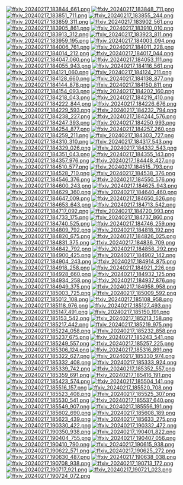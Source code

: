 [![ffxiv_20240217_183844_661.png](./image_e_thumb/ffxiv_20240217_183844_661.png.thumb.jpg)](./image_e/ffxiv_20240217_183844_661.png) 
[![ffxiv_20240217_183848_711.png](./image_e_thumb/ffxiv_20240217_183848_711.png.thumb.jpg)](./image_e/ffxiv_20240217_183848_711.png) 
[![ffxiv_20240217_183851_711.png](./image_e_thumb/ffxiv_20240217_183851_711.png.thumb.jpg)](./image_e/ffxiv_20240217_183851_711.png) 
[![ffxiv_20240217_183855_244.png](./image_e_thumb/ffxiv_20240217_183855_244.png.thumb.jpg)](./image_e/ffxiv_20240217_183855_244.png) 
[![ffxiv_20240217_183859_311.png](./image_e_thumb/ffxiv_20240217_183859_311.png.thumb.jpg)](./image_e/ffxiv_20240217_183859_311.png) 
[![ffxiv_20240217_183902_561.png](./image_e_thumb/ffxiv_20240217_183902_561.png.thumb.jpg)](./image_e/ffxiv_20240217_183902_561.png) 
[![ffxiv_20240217_183905_861.png](./image_e_thumb/ffxiv_20240217_183905_861.png.thumb.jpg)](./image_e/ffxiv_20240217_183905_861.png) 
[![ffxiv_20240217_183910_010.png](./image_e_thumb/ffxiv_20240217_183910_010.png.thumb.jpg)](./image_e/ffxiv_20240217_183910_010.png) 
[![ffxiv_20240217_183913_312.png](./image_e_thumb/ffxiv_20240217_183913_312.png.thumb.jpg)](./image_e/ffxiv_20240217_183913_312.png) 
[![ffxiv_20240217_183923_811.png](./image_e_thumb/ffxiv_20240217_183923_811.png.thumb.jpg)](./image_e/ffxiv_20240217_183923_811.png) 
[![ffxiv_20240217_183959_195.png](./image_e_thumb/ffxiv_20240217_183959_195.png.thumb.jpg)](./image_e/ffxiv_20240217_183959_195.png) 
[![ffxiv_20240217_184003_094.png](./image_e_thumb/ffxiv_20240217_184003_094.png.thumb.jpg)](./image_e/ffxiv_20240217_184003_094.png) 
[![ffxiv_20240217_184006_761.png](./image_e_thumb/ffxiv_20240217_184006_761.png.thumb.jpg)](./image_e/ffxiv_20240217_184006_761.png) 
[![ffxiv_20240217_184011_228.png](./image_e_thumb/ffxiv_20240217_184011_228.png.thumb.jpg)](./image_e/ffxiv_20240217_184011_228.png) 
[![ffxiv_20240217_184014_212.png](./image_e_thumb/ffxiv_20240217_184014_212.png.thumb.jpg)](./image_e/ffxiv_20240217_184014_212.png) 
[![ffxiv_20240217_184017_044.png](./image_e_thumb/ffxiv_20240217_184017_044.png.thumb.jpg)](./image_e/ffxiv_20240217_184017_044.png) 
[![ffxiv_20240217_184047_060.png](./image_e_thumb/ffxiv_20240217_184047_060.png.thumb.jpg)](./image_e/ffxiv_20240217_184047_060.png) 
[![ffxiv_20240217_184053_111.png](./image_e_thumb/ffxiv_20240217_184053_111.png.thumb.jpg)](./image_e/ffxiv_20240217_184053_111.png) 
[![ffxiv_20240217_184055_943.png](./image_e_thumb/ffxiv_20240217_184055_943.png.thumb.jpg)](./image_e/ffxiv_20240217_184055_943.png) 
[![ffxiv_20240217_184116_561.png](./image_e_thumb/ffxiv_20240217_184116_561.png.thumb.jpg)](./image_e/ffxiv_20240217_184116_561.png) 
[![ffxiv_20240217_184121_060.png](./image_e_thumb/ffxiv_20240217_184121_060.png.thumb.jpg)](./image_e/ffxiv_20240217_184121_060.png) 
[![ffxiv_20240217_184124_211.png](./image_e_thumb/ffxiv_20240217_184124_211.png.thumb.jpg)](./image_e/ffxiv_20240217_184124_211.png) 
[![ffxiv_20240217_184128_660.png](./image_e_thumb/ffxiv_20240217_184128_660.png.thumb.jpg)](./image_e/ffxiv_20240217_184128_660.png) 
[![ffxiv_20240217_184138_877.png](./image_e_thumb/ffxiv_20240217_184138_877.png.thumb.jpg)](./image_e/ffxiv_20240217_184138_877.png) 
[![ffxiv_20240217_184144_878.png](./image_e_thumb/ffxiv_20240217_184144_878.png.thumb.jpg)](./image_e/ffxiv_20240217_184144_878.png) 
[![ffxiv_20240217_184150_811.png](./image_e_thumb/ffxiv_20240217_184150_811.png.thumb.jpg)](./image_e/ffxiv_20240217_184150_811.png) 
[![ffxiv_20240217_184154_093.png](./image_e_thumb/ffxiv_20240217_184154_093.png.thumb.jpg)](./image_e/ffxiv_20240217_184154_093.png) 
[![ffxiv_20240217_184202_160.png](./image_e_thumb/ffxiv_20240217_184202_160.png.thumb.jpg)](./image_e/ffxiv_20240217_184202_160.png) 
[![ffxiv_20240217_184218_043.png](./image_e_thumb/ffxiv_20240217_184218_043.png.thumb.jpg)](./image_e/ffxiv_20240217_184218_043.png) 
[![ffxiv_20240217_184219_410.png](./image_e_thumb/ffxiv_20240217_184219_410.png.thumb.jpg)](./image_e/ffxiv_20240217_184219_410.png) 
[![ffxiv_20240217_184222_844.png](./image_e_thumb/ffxiv_20240217_184222_844.png.thumb.jpg)](./image_e/ffxiv_20240217_184222_844.png) 
[![ffxiv_20240217_184226_676.png](./image_e_thumb/ffxiv_20240217_184226_676.png.thumb.jpg)](./image_e/ffxiv_20240217_184226_676.png) 
[![ffxiv_20240217_184229_593.png](./image_e_thumb/ffxiv_20240217_184229_593.png.thumb.jpg)](./image_e/ffxiv_20240217_184229_593.png) 
[![ffxiv_20240217_184232_794.png](./image_e_thumb/ffxiv_20240217_184232_794.png.thumb.jpg)](./image_e/ffxiv_20240217_184232_794.png) 
[![ffxiv_20240217_184238_227.png](./image_e_thumb/ffxiv_20240217_184238_227.png.thumb.jpg)](./image_e/ffxiv_20240217_184238_227.png) 
[![ffxiv_20240217_184244_576.png](./image_e_thumb/ffxiv_20240217_184244_576.png.thumb.jpg)](./image_e/ffxiv_20240217_184244_576.png) 
[![ffxiv_20240217_184247_393.png](./image_e_thumb/ffxiv_20240217_184247_393.png.thumb.jpg)](./image_e/ffxiv_20240217_184247_393.png) 
[![ffxiv_20240217_184250_993.png](./image_e_thumb/ffxiv_20240217_184250_993.png.thumb.jpg)](./image_e/ffxiv_20240217_184250_993.png) 
[![ffxiv_20240217_184254_877.png](./image_e_thumb/ffxiv_20240217_184254_877.png.thumb.jpg)](./image_e/ffxiv_20240217_184254_877.png) 
[![ffxiv_20240217_184257_260.png](./image_e_thumb/ffxiv_20240217_184257_260.png.thumb.jpg)](./image_e/ffxiv_20240217_184257_260.png) 
[![ffxiv_20240217_184259_211.png](./image_e_thumb/ffxiv_20240217_184259_211.png.thumb.jpg)](./image_e/ffxiv_20240217_184259_211.png) 
[![ffxiv_20240217_184303_727.png](./image_e_thumb/ffxiv_20240217_184303_727.png.thumb.jpg)](./image_e/ffxiv_20240217_184303_727.png) 
[![ffxiv_20240217_184310_310.png](./image_e_thumb/ffxiv_20240217_184310_310.png.thumb.jpg)](./image_e/ffxiv_20240217_184310_310.png) 
[![ffxiv_20240217_184317_543.png](./image_e_thumb/ffxiv_20240217_184317_543.png.thumb.jpg)](./image_e/ffxiv_20240217_184317_543.png) 
[![ffxiv_20240217_184329_026.png](./image_e_thumb/ffxiv_20240217_184329_026.png.thumb.jpg)](./image_e/ffxiv_20240217_184329_026.png) 
[![ffxiv_20240217_184332_543.png](./image_e_thumb/ffxiv_20240217_184332_543.png.thumb.jpg)](./image_e/ffxiv_20240217_184332_543.png) 
[![ffxiv_20240217_184351_043.png](./image_e_thumb/ffxiv_20240217_184351_043.png.thumb.jpg)](./image_e/ffxiv_20240217_184351_043.png) 
[![ffxiv_20240217_184355_143.png](./image_e_thumb/ffxiv_20240217_184355_143.png.thumb.jpg)](./image_e/ffxiv_20240217_184355_143.png) 
[![ffxiv_20240217_184357_976.png](./image_e_thumb/ffxiv_20240217_184357_976.png.thumb.jpg)](./image_e/ffxiv_20240217_184357_976.png) 
[![ffxiv_20240217_184448_427.png](./image_e_thumb/ffxiv_20240217_184448_427.png.thumb.jpg)](./image_e/ffxiv_20240217_184448_427.png) 
[![ffxiv_20240217_184510_577.png](./image_e_thumb/ffxiv_20240217_184510_577.png.thumb.jpg)](./image_e/ffxiv_20240217_184510_577.png) 
[![ffxiv_20240217_184515_793.png](./image_e_thumb/ffxiv_20240217_184515_793.png.thumb.jpg)](./image_e/ffxiv_20240217_184515_793.png) 
[![ffxiv_20240217_184528_710.png](./image_e_thumb/ffxiv_20240217_184528_710.png.thumb.jpg)](./image_e/ffxiv_20240217_184528_710.png) 
[![ffxiv_20240217_184538_376.png](./image_e_thumb/ffxiv_20240217_184538_376.png.thumb.jpg)](./image_e/ffxiv_20240217_184538_376.png) 
[![ffxiv_20240217_184546_376.png](./image_e_thumb/ffxiv_20240217_184546_376.png.thumb.jpg)](./image_e/ffxiv_20240217_184546_376.png) 
[![ffxiv_20240217_184550_576.png](./image_e_thumb/ffxiv_20240217_184550_576.png.thumb.jpg)](./image_e/ffxiv_20240217_184550_576.png) 
[![ffxiv_20240217_184600_243.png](./image_e_thumb/ffxiv_20240217_184600_243.png.thumb.jpg)](./image_e/ffxiv_20240217_184600_243.png) 
[![ffxiv_20240217_184625_943.png](./image_e_thumb/ffxiv_20240217_184625_943.png.thumb.jpg)](./image_e/ffxiv_20240217_184625_943.png) 
[![ffxiv_20240217_184629_360.png](./image_e_thumb/ffxiv_20240217_184629_360.png.thumb.jpg)](./image_e/ffxiv_20240217_184629_360.png) 
[![ffxiv_20240217_184640_460.png](./image_e_thumb/ffxiv_20240217_184640_460.png.thumb.jpg)](./image_e/ffxiv_20240217_184640_460.png) 
[![ffxiv_20240217_184647_009.png](./image_e_thumb/ffxiv_20240217_184647_009.png.thumb.jpg)](./image_e/ffxiv_20240217_184647_009.png) 
[![ffxiv_20240217_184650_626.png](./image_e_thumb/ffxiv_20240217_184650_626.png.thumb.jpg)](./image_e/ffxiv_20240217_184650_626.png) 
[![ffxiv_20240217_184653_643.png](./image_e_thumb/ffxiv_20240217_184653_643.png.thumb.jpg)](./image_e/ffxiv_20240217_184653_643.png) 
[![ffxiv_20240217_184713_542.png](./image_e_thumb/ffxiv_20240217_184713_542.png.thumb.jpg)](./image_e/ffxiv_20240217_184713_542.png) 
[![ffxiv_20240217_184717_092.png](./image_e_thumb/ffxiv_20240217_184717_092.png.thumb.jpg)](./image_e/ffxiv_20240217_184717_092.png) 
[![ffxiv_20240217_184720_993.png](./image_e_thumb/ffxiv_20240217_184720_993.png.thumb.jpg)](./image_e/ffxiv_20240217_184720_993.png) 
[![ffxiv_20240217_184733_175.png](./image_e_thumb/ffxiv_20240217_184733_175.png.thumb.jpg)](./image_e/ffxiv_20240217_184733_175.png) 
[![ffxiv_20240217_184737_860.png](./image_e_thumb/ffxiv_20240217_184737_860.png.thumb.jpg)](./image_e/ffxiv_20240217_184737_860.png) 
[![ffxiv_20240217_184740_525.png](./image_e_thumb/ffxiv_20240217_184740_525.png.thumb.jpg)](./image_e/ffxiv_20240217_184740_525.png) 
[![ffxiv_20240217_184746_259.png](./image_e_thumb/ffxiv_20240217_184746_259.png.thumb.jpg)](./image_e/ffxiv_20240217_184746_259.png) 
[![ffxiv_20240217_184809_792.png](./image_e_thumb/ffxiv_20240217_184809_792.png.thumb.jpg)](./image_e/ffxiv_20240217_184809_792.png) 
[![ffxiv_20240217_184818_192.png](./image_e_thumb/ffxiv_20240217_184818_192.png.thumb.jpg)](./image_e/ffxiv_20240217_184818_192.png) 
[![ffxiv_20240217_184820_675.png](./image_e_thumb/ffxiv_20240217_184820_675.png.thumb.jpg)](./image_e/ffxiv_20240217_184820_675.png) 
[![ffxiv_20240217_184826_025.png](./image_e_thumb/ffxiv_20240217_184826_025.png.thumb.jpg)](./image_e/ffxiv_20240217_184826_025.png) 
[![ffxiv_20240217_184831_375.png](./image_e_thumb/ffxiv_20240217_184831_375.png.thumb.jpg)](./image_e/ffxiv_20240217_184831_375.png) 
[![ffxiv_20240217_184836_709.png](./image_e_thumb/ffxiv_20240217_184836_709.png.thumb.jpg)](./image_e/ffxiv_20240217_184836_709.png) 
[![ffxiv_20240217_184842_792.png](./image_e_thumb/ffxiv_20240217_184842_792.png.thumb.jpg)](./image_e/ffxiv_20240217_184842_792.png) 
[![ffxiv_20240217_184858_292.png](./image_e_thumb/ffxiv_20240217_184858_292.png.thumb.jpg)](./image_e/ffxiv_20240217_184858_292.png) 
[![ffxiv_20240217_184900_425.png](./image_e_thumb/ffxiv_20240217_184900_425.png.thumb.jpg)](./image_e/ffxiv_20240217_184900_425.png) 
[![ffxiv_20240217_184902_142.png](./image_e_thumb/ffxiv_20240217_184902_142.png.thumb.jpg)](./image_e/ffxiv_20240217_184902_142.png) 
[![ffxiv_20240217_184904_243.png](./image_e_thumb/ffxiv_20240217_184904_243.png.thumb.jpg)](./image_e/ffxiv_20240217_184904_243.png) 
[![ffxiv_20240217_184914_875.png](./image_e_thumb/ffxiv_20240217_184914_875.png.thumb.jpg)](./image_e/ffxiv_20240217_184914_875.png) 
[![ffxiv_20240217_184918_258.png](./image_e_thumb/ffxiv_20240217_184918_258.png.thumb.jpg)](./image_e/ffxiv_20240217_184918_258.png) 
[![ffxiv_20240217_184921_226.png](./image_e_thumb/ffxiv_20240217_184921_226.png.thumb.jpg)](./image_e/ffxiv_20240217_184921_226.png) 
[![ffxiv_20240217_184928_660.png](./image_e_thumb/ffxiv_20240217_184928_660.png.thumb.jpg)](./image_e/ffxiv_20240217_184928_660.png) 
[![ffxiv_20240217_184932_125.png](./image_e_thumb/ffxiv_20240217_184932_125.png.thumb.jpg)](./image_e/ffxiv_20240217_184932_125.png) 
[![ffxiv_20240217_184934_258.png](./image_e_thumb/ffxiv_20240217_184934_258.png.thumb.jpg)](./image_e/ffxiv_20240217_184934_258.png) 
[![ffxiv_20240217_184937_876.png](./image_e_thumb/ffxiv_20240217_184937_876.png.thumb.jpg)](./image_e/ffxiv_20240217_184937_876.png) 
[![ffxiv_20240217_184949_375.png](./image_e_thumb/ffxiv_20240217_184949_375.png.thumb.jpg)](./image_e/ffxiv_20240217_184949_375.png) 
[![ffxiv_20240217_184958_958.png](./image_e_thumb/ffxiv_20240217_184958_958.png.thumb.jpg)](./image_e/ffxiv_20240217_184958_958.png) 
[![ffxiv_20240217_185003_725.png](./image_e_thumb/ffxiv_20240217_185003_725.png.thumb.jpg)](./image_e/ffxiv_20240217_185003_725.png) 
[![ffxiv_20240217_185009_592.png](./image_e_thumb/ffxiv_20240217_185009_592.png.thumb.jpg)](./image_e/ffxiv_20240217_185009_592.png) 
[![ffxiv_20240217_185012_108.png](./image_e_thumb/ffxiv_20240217_185012_108.png.thumb.jpg)](./image_e/ffxiv_20240217_185012_108.png) 
[![ffxiv_20240217_185108_958.png](./image_e_thumb/ffxiv_20240217_185108_958.png.thumb.jpg)](./image_e/ffxiv_20240217_185108_958.png) 
[![ffxiv_20240217_185118_976.png](./image_e_thumb/ffxiv_20240217_185118_976.png.thumb.jpg)](./image_e/ffxiv_20240217_185118_976.png) 
[![ffxiv_20240217_185127_493.png](./image_e_thumb/ffxiv_20240217_185127_493.png.thumb.jpg)](./image_e/ffxiv_20240217_185127_493.png) 
[![ffxiv_20240217_185147_491.png](./image_e_thumb/ffxiv_20240217_185147_491.png.thumb.jpg)](./image_e/ffxiv_20240217_185147_491.png) 
[![ffxiv_20240217_185150_191.png](./image_e_thumb/ffxiv_20240217_185150_191.png.thumb.jpg)](./image_e/ffxiv_20240217_185150_191.png) 
[![ffxiv_20240217_185153_542.png](./image_e_thumb/ffxiv_20240217_185153_542.png.thumb.jpg)](./image_e/ffxiv_20240217_185153_542.png) 
[![ffxiv_20240217_185213_158.png](./image_e_thumb/ffxiv_20240217_185213_158.png.thumb.jpg)](./image_e/ffxiv_20240217_185213_158.png) 
[![ffxiv_20240217_185217_442.png](./image_e_thumb/ffxiv_20240217_185217_442.png.thumb.jpg)](./image_e/ffxiv_20240217_185217_442.png) 
[![ffxiv_20240217_185219_975.png](./image_e_thumb/ffxiv_20240217_185219_975.png.thumb.jpg)](./image_e/ffxiv_20240217_185219_975.png) 
[![ffxiv_20240217_185224_058.png](./image_e_thumb/ffxiv_20240217_185224_058.png.thumb.jpg)](./image_e/ffxiv_20240217_185224_058.png) 
[![ffxiv_20240217_185232_858.png](./image_e_thumb/ffxiv_20240217_185232_858.png.thumb.jpg)](./image_e/ffxiv_20240217_185232_858.png) 
[![ffxiv_20240217_185237_675.png](./image_e_thumb/ffxiv_20240217_185237_675.png.thumb.jpg)](./image_e/ffxiv_20240217_185237_675.png) 
[![ffxiv_20240217_185243_541.png](./image_e_thumb/ffxiv_20240217_185243_541.png.thumb.jpg)](./image_e/ffxiv_20240217_185243_541.png) 
[![ffxiv_20240217_185249_557.png](./image_e_thumb/ffxiv_20240217_185249_557.png.thumb.jpg)](./image_e/ffxiv_20240217_185249_557.png) 
[![ffxiv_20240217_185257_225.png](./image_e_thumb/ffxiv_20240217_185257_225.png.thumb.jpg)](./image_e/ffxiv_20240217_185257_225.png) 
[![ffxiv_20240217_185306_124.png](./image_e_thumb/ffxiv_20240217_185306_124.png.thumb.jpg)](./image_e/ffxiv_20240217_185306_124.png) 
[![ffxiv_20240217_185316_891.png](./image_e_thumb/ffxiv_20240217_185316_891.png.thumb.jpg)](./image_e/ffxiv_20240217_185316_891.png) 
[![ffxiv_20240217_185322_627.png](./image_e_thumb/ffxiv_20240217_185322_627.png.thumb.jpg)](./image_e/ffxiv_20240217_185322_627.png) 
[![ffxiv_20240217_185330_974.png](./image_e_thumb/ffxiv_20240217_185330_974.png.thumb.jpg)](./image_e/ffxiv_20240217_185330_974.png) 
[![ffxiv_20240217_185332_408.png](./image_e_thumb/ffxiv_20240217_185332_408.png.thumb.jpg)](./image_e/ffxiv_20240217_185332_408.png) 
[![ffxiv_20240217_185333_924.png](./image_e_thumb/ffxiv_20240217_185333_924.png.thumb.jpg)](./image_e/ffxiv_20240217_185333_924.png) 
[![ffxiv_20240217_185339_742.png](./image_e_thumb/ffxiv_20240217_185339_742.png.thumb.jpg)](./image_e/ffxiv_20240217_185339_742.png) 
[![ffxiv_20240217_185352_557.png](./image_e_thumb/ffxiv_20240217_185352_557.png.thumb.jpg)](./image_e/ffxiv_20240217_185352_557.png) 
[![ffxiv_20240217_185359_691.png](./image_e_thumb/ffxiv_20240217_185359_691.png.thumb.jpg)](./image_e/ffxiv_20240217_185359_691.png) 
[![ffxiv_20240217_185416_191.png](./image_e_thumb/ffxiv_20240217_185416_191.png.thumb.jpg)](./image_e/ffxiv_20240217_185416_191.png) 
[![ffxiv_20240217_185423_574.png](./image_e_thumb/ffxiv_20240217_185423_574.png.thumb.jpg)](./image_e/ffxiv_20240217_185423_574.png) 
[![ffxiv_20240217_185504_141.png](./image_e_thumb/ffxiv_20240217_185504_141.png.thumb.jpg)](./image_e/ffxiv_20240217_185504_141.png) 
[![ffxiv_20240217_185516_157.png](./image_e_thumb/ffxiv_20240217_185516_157.png.thumb.jpg)](./image_e/ffxiv_20240217_185516_157.png) 
[![ffxiv_20240217_185520_708.png](./image_e_thumb/ffxiv_20240217_185520_708.png.thumb.jpg)](./image_e/ffxiv_20240217_185520_708.png) 
[![ffxiv_20240217_185523_408.png](./image_e_thumb/ffxiv_20240217_185523_408.png.thumb.jpg)](./image_e/ffxiv_20240217_185523_408.png) 
[![ffxiv_20240217_185525_307.png](./image_e_thumb/ffxiv_20240217_185525_307.png.thumb.jpg)](./image_e/ffxiv_20240217_185525_307.png) 
[![ffxiv_20240217_185530_541.png](./image_e_thumb/ffxiv_20240217_185530_541.png.thumb.jpg)](./image_e/ffxiv_20240217_185530_541.png) 
[![ffxiv_20240217_185537_640.png](./image_e_thumb/ffxiv_20240217_185537_640.png.thumb.jpg)](./image_e/ffxiv_20240217_185537_640.png) 
[![ffxiv_20240217_185549_907.png](./image_e_thumb/ffxiv_20240217_185549_907.png.thumb.jpg)](./image_e/ffxiv_20240217_185549_907.png) 
[![ffxiv_20240217_185556_191.png](./image_e_thumb/ffxiv_20240217_185556_191.png.thumb.jpg)](./image_e/ffxiv_20240217_185556_191.png) 
[![ffxiv_20240217_185602_690.png](./image_e_thumb/ffxiv_20240217_185602_690.png.thumb.jpg)](./image_e/ffxiv_20240217_185602_690.png) 
[![ffxiv_20240217_185608_189.png](./image_e_thumb/ffxiv_20240217_185608_189.png.thumb.jpg)](./image_e/ffxiv_20240217_185608_189.png) 
[![ffxiv_20240217_185623_439.png](./image_e_thumb/ffxiv_20240217_185623_439.png.thumb.jpg)](./image_e/ffxiv_20240217_185623_439.png) 
[![ffxiv_20240217_185633_275.png](./image_e_thumb/ffxiv_20240217_185633_275.png.thumb.jpg)](./image_e/ffxiv_20240217_185633_275.png) 
[![ffxiv_20240217_190330_422.png](./image_e_thumb/ffxiv_20240217_190330_422.png.thumb.jpg)](./image_e/ffxiv_20240217_190330_422.png) 
[![ffxiv_20240217_190332_472.png](./image_e_thumb/ffxiv_20240217_190332_472.png.thumb.jpg)](./image_e/ffxiv_20240217_190332_472.png) 
[![ffxiv_20240217_190350_938.png](./image_e_thumb/ffxiv_20240217_190350_938.png.thumb.jpg)](./image_e/ffxiv_20240217_190350_938.png) 
[![ffxiv_20240217_190401_822.png](./image_e_thumb/ffxiv_20240217_190401_822.png.thumb.jpg)](./image_e/ffxiv_20240217_190401_822.png) 
[![ffxiv_20240217_190404_755.png](./image_e_thumb/ffxiv_20240217_190404_755.png.thumb.jpg)](./image_e/ffxiv_20240217_190404_755.png) 
[![ffxiv_20240217_190407_056.png](./image_e_thumb/ffxiv_20240217_190407_056.png.thumb.jpg)](./image_e/ffxiv_20240217_190407_056.png) 
[![ffxiv_20240217_190410_790.png](./image_e_thumb/ffxiv_20240217_190410_790.png.thumb.jpg)](./image_e/ffxiv_20240217_190410_790.png) 
[![ffxiv_20240217_190615_938.png](./image_e_thumb/ffxiv_20240217_190615_938.png.thumb.jpg)](./image_e/ffxiv_20240217_190615_938.png) 
[![ffxiv_20240217_190622_571.png](./image_e_thumb/ffxiv_20240217_190622_571.png.thumb.jpg)](./image_e/ffxiv_20240217_190622_571.png) 
[![ffxiv_20240217_190625_272.png](./image_e_thumb/ffxiv_20240217_190625_272.png.thumb.jpg)](./image_e/ffxiv_20240217_190625_272.png) 
[![ffxiv_20240217_190630_487.png](./image_e_thumb/ffxiv_20240217_190630_487.png.thumb.jpg)](./image_e/ffxiv_20240217_190630_487.png) 
[![ffxiv_20240217_190638_038.png](./image_e_thumb/ffxiv_20240217_190638_038.png.thumb.jpg)](./image_e/ffxiv_20240217_190638_038.png) 
[![ffxiv_20240217_190708_938.png](./image_e_thumb/ffxiv_20240217_190708_938.png.thumb.jpg)](./image_e/ffxiv_20240217_190708_938.png) 
[![ffxiv_20240217_190713_172.png](./image_e_thumb/ffxiv_20240217_190713_172.png.thumb.jpg)](./image_e/ffxiv_20240217_190713_172.png) 
[![ffxiv_20240217_190717_921.png](./image_e_thumb/ffxiv_20240217_190717_921.png.thumb.jpg)](./image_e/ffxiv_20240217_190717_921.png) 
[![ffxiv_20240217_190721_023.png](./image_e_thumb/ffxiv_20240217_190721_023.png.thumb.jpg)](./image_e/ffxiv_20240217_190721_023.png) 
[![ffxiv_20240217_190724_072.png](./image_e_thumb/ffxiv_20240217_190724_072.png.thumb.jpg)](./image_e/ffxiv_20240217_190724_072.png) 
